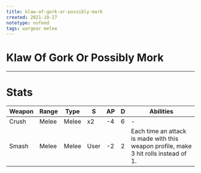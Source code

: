 ```yaml
---
title: klaw-of-gork-or-possibly-mork
created: 2021-10-27
notetype: nofeed
tags: wargear melee
---
```


# Klaw Of Gork Or Possibly Mork

---

# Stats

| Weapon | Range | Type  | S    | AP  | D   | Abilities                                                                            |
| ------ | ----- | ----- | ---- | --- | --- | ------------------------------------------------------------------------------------ |
| Crush  | Melee | Melee | x2   | -4  | 6   | -                                                                                    |
| Smash  | Melee | Melee | User | -2  | 2   | Each time an attack is made with this weapon profile, make 3 hit rolls instead of 1. | 
